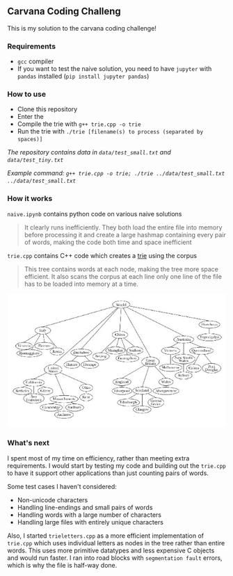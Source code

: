 ## Carvana Coding Challeng
This is my solution to the carvana coding challenge!

### Requirements
- `gcc` compiler
- If you want to test the naive solution, you need to have `jupyter` with `pandas` installed (`pip install jupyter pandas`)

### How to use
- Clone this repository
- Enter the 
- Compile the trie with `g++ trie.cpp -o trie`
- Run the trie with `./trie [filename(s) to process (separated by spaces)]`

*The repository contains data in `data/test_small.txt` and `data/test_tiny.txt`*

*Example command: `g++ trie.cpp -o trie; ./trie ../data/test_small.txt ../data/test_small.txt`*

### How it works
`naive.ipynb` contains python code on various naive solutions

> It clearly runs inefficiently. They both load the entire file into memory before processing it and create a large hashmap containing every pair of words, making the code both time and space inefficient

`trie.cpp` contains C++ code which creates a [trie](https://arxiv.org/pdf/1806.09447.pdf) using the corpus

> This tree contains words at each node, making the tree more space efficient. It also scans the corpus at each line only one line of the file has to be loaded into memory at a time.

![tree](tree.jpg)

### What's next
I spent most of my time on efficiency, rather than meeting extra requirements. I would start by testing my code and building out the `trie.cpp` to have it support other applications than just counting pairs of words.

Some test cases I haven't considered:
- Non-unicode characters
- Handling line-endings and small pairs of words
- Handling words with a large number of characters
- Handling large files with entirely unique characters

Also, I started `trieletters.cpp` as a more efficient implementation of `trie.cpp` which uses individual letters as nodes in the tree rather than entire words. This uses more primitive datatypes and less expensive C objects and would run faster. I ran into road blocks with `segmentation fault` errors, which is why the file is half-way done.